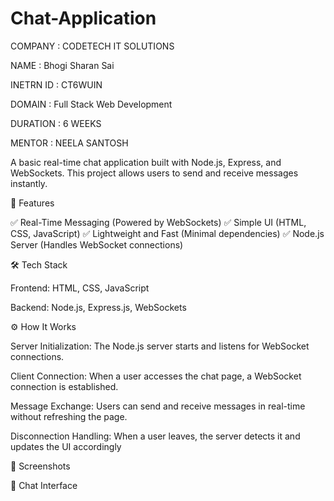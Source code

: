 # Chat-Application


COMPANY : CODETECH IT SOLUTIONS

NAME : Bhogi Sharan Sai

INETRN ID : CT6WUIN

DOMAIN : Full Stack Web Development

DURATION : 6 WEEKS

MENTOR : NEELA SANTOSH

A basic real-time chat application built with Node.js, Express, and WebSockets. This project allows users to send and receive messages instantly.

🚀 Features

✅ Real-Time Messaging (Powered by WebSockets)
✅ Simple UI (HTML, CSS, JavaScript)
✅ Lightweight and Fast (Minimal dependencies)
✅ Node.js Server (Handles WebSocket connections)

🛠 Tech Stack

Frontend: HTML, CSS, JavaScript

Backend: Node.js, Express.js, WebSockets

⚙️ How It Works

Server Initialization: The Node.js server starts and listens for WebSocket connections.

Client Connection: When a user accesses the chat page, a WebSocket connection is established.

Message Exchange: Users can send and receive messages in real-time without refreshing the page.

Disconnection Handling: When a user leaves, the server detects it and updates the UI accordingly

📸 Screenshots

🔹 Chat Interface
